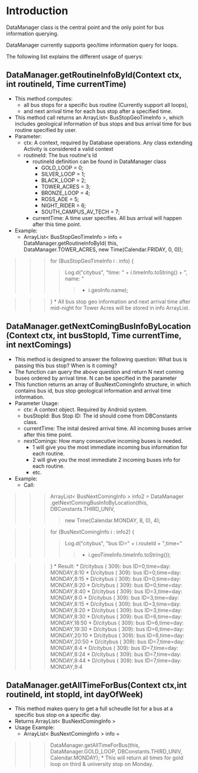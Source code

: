 # Introduction #

DataManager class is the central point and the only point for bus information querying.

DataManager currently supports geo/time information query for loops.

The following list explains the different usage of querys:

## DataManager.getRoutineInfoById(Context ctx, int routineId, Time currentTime) ##
  * This method computes:
    * all bus stops for a specific bus routine (Currently support all loops),
    * and next arrival time for each bus stop after a specified time.
  * This method call returns an ArrayList< BusStopGeoTimeInfo >, which includes geological information of bus stops and bus arrival time for bus routine specified by user.
  * Parameter:
    * ctx: A context, required by Database operations. Any class extending Activity is considered a valid context
    * routineId: The bus routine's Id
      * routineId definition can be found in DataManager class
        *  GOLD\_LOOP = 0;
        *  SILVER\_LOOP = 1;
        *  BLACK\_LOOP = 2;
        *  TOWER\_ACRES = 3;
        *  BRONZE\_LOOP = 4;
        *  ROSS\_ADE = 5;
        *  NIGHT\_RIDER = 6;
        *  SOUTH\_CAMPUS\_AV\_TECH = 7;
      * currentTime: A time user specifies. All bus arrival will happen after this time point.
  * Example:
    * ArrayList< BusStopGeoTimeInfo > info = DataManager.getRoutineInfoById(                this, DataManager.TOWER\_ACRES, new Time(Calendar.FRIDAY, 0, 0));
> > > for (BusStopGeoTimeInfo i : info) {
> > > > Log.d("citybus", "time: " + i.timeInfo.toString() + ", name: "
> > > > > + i.geoInfo.name);

> > > }
    * All bus stop geo information and next arrival time after mid-night for Tower Acres will be stored in info ArrayList.

## DataManager.getNextComingBusInfoByLocation(Context ctx, int busStopId, Time currentTime, int nextComings) ##
  * This method is designed to answer the following question: What bus is passing this bus stop? When is it coming?
  * The function can query the above question and return N next coming buses ordered by arrival time. N can be specified in the parameter
  * This function returns an array of BusNextComingInfo structure, in which contains bus id, bus stop geological information and arrival time information.
  * Parameter Usage:
    * ctx: A context object. Required by Android system.
    * busStopId: Bus Stop ID: The id should come from DBConstants class.
    * currentTime: The inital desired arrival time. All incoming buses arrive after this time point.
    * nextComings: How many consecutive incoming buses is needed.
      * 1 will give you the most immediate incoming bus information for each routine.
      * 2 will give you the most immediate 2 incoming buses info for each routine.
      * etc.
  * Example:
    * Call:
> > > ArrayList< BusNextComingInfo > info2 = DataManager                .getNextComingBusInfoByLocation(this, DBConstants.THIRD\_UNIV,
> > > > new Time(Calendar.MONDAY, 8, 0), 4);

> > > for (BusNextComingInfo i : info2) {
> > > > Log.d("citybus", "bus ID=" + i.routeId + ",time="
> > > > > + i.geoTimeInfo.timeInfo.toString());

> > > }
    * Result:
      * D/citybus (  309): bus ID=0,time=day: MONDAY,8:10
      * D/citybus (  309): bus ID=0,time=day: MONDAY,8:15
      * D/citybus (  309): bus ID=0,time=day: MONDAY,8:20
      * D/citybus (  309): bus ID=0,time=day: MONDAY,8:40
      * D/citybus (  309): bus ID=3,time=day: MONDAY,8:0
      * D/citybus (  309): bus ID=3,time=day: MONDAY,8:15
      * D/citybus (  309): bus ID=3,time=day: MONDAY,8:20
      * D/citybus (  309): bus ID=3,time=day: MONDAY,8:30
      * D/citybus (  309): bus ID=6,time=day: MONDAY,18:50
      * D/citybus (  309): bus ID=6,time=day: MONDAY,19:30
      * D/citybus (  309): bus ID=6,time=day: MONDAY,20:10
      * D/citybus (  309): bus ID=6,time=day: MONDAY,20:50
      * D/citybus (  309): bus ID=7,time=day: MONDAY,8:4
      * D/citybus (  309): bus ID=7,time=day: MONDAY,8:24
      * D/citybus (  309): bus ID=7,time=day: MONDAY,8:44
      * D/citybus (  309): bus ID=7,time=day: MONDAY,9:4

## DataManager.getAllTimeForBus(Context ctx,int routineId, int stopId, int dayOfWeek) ##
  * This method makes query to get a full scheudle list for a bus at a specific bus stop on a specific day.
  * Returns ArrayList< BusNextComingInfo >
  * Usage Example:
    * ArrayList< BusNextComingInfo > info =
> > > DataManager.getAllTimeForBus(this,
> > > DataManager.GOLD\_LOOP, DBConstants.THIRD\_UNIV, Calendar.MONDAY);
    * This will return all times for gold loop on third & university stop on Monday.